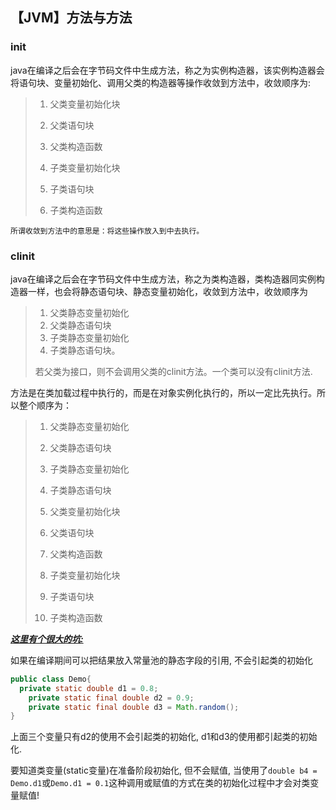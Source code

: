 ## 【JVM】<init>方法与<clinit>方法

### init

java在编译之后会在字节码文件中生成<init>方法，称之为实例构造器，该实例构造器会将语句块、变量初始化、调用父类的构造器等操作收敛到方法中，收敛顺序为:	

> 1. 父类变量初始化块 
>
> 2. 父类语句块  
>
> 3. 父类构造函数 
>
> 4. 子类变量初始化块  
>
> 5. 子类语句块  
>
> 6. 子类构造函数

```
所谓收敛到方法中的意思是：将这些操作放入到中去执行。
```

### clinit

java在编译之后会在字节码文件中生成<clinit>方法，称之为类构造器，类构造器同实例构造器一样，也会将静态语句块、静态变量初始化，收敛到方法中，收敛顺序为 

> 1. 父类静态变量初始化 
> 2. 父类静态语句块 
> 3. 子类静态变量初始化 
> 4. 子类静态语句块。  
>
> 若父类为接口，则不会调用父类的clinit方法。一个类可以没有clinit方法. 

<clinit>方法是在类加载过程中执行的，而<init>是在对象实例化执行的，所以<clinit>一定比<init>先执行。所以整个顺序为： 

> 1. 父类静态变量初始化 
>
> 2. 父类静态语句块 
>
> 3. 子类静态变量初始化 
>
> 4. 子类静态语句块 
>
> 5. 父类变量初始化块 
>
> 6. 父类语句块 
>
> 7. 父类构造函数 
>
> 8. 子类变量初始化块  
>
> 9. 子类语句块  
>
> 10. 子类构造函数
>

***<u>这里有个很大的坑:</u>***

如果在编译期间可以把结果放入常量池的静态字段的引用, 不会引起类的初始化

```java
public class Demo{
  private static double d1 = 0.8;
	private static final double d2 = 0.9;
	private static final double d3 = Math.random();
}
```

上面三个变量只有d2的使用不会引起类的初始化, d1和d3的使用都引起类的初始化.

要知道类变量(static变量)在准备阶段初始化, 但不会赋值, 当使用了`double b4 = Demo.d1`或`Demo.d1 = 0.1`这种调用或赋值的方式在类的初始化过程中才会对类变量赋值!